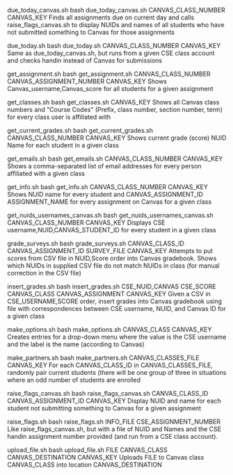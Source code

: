 due_today_canvas.sh
bash due_today_canvas.sh CANVAS_CLASS_NUMBER CANVAS_KEY
Finds all assignments due on current day and calls raise_flags_canvas.sh to display NUIDs and names of all students who have not submitted something to Canvas for those assignments

due_today.sh
bash due_today.sh CANVAS_CLASS_NUMBER CANVAS_KEY
Same as due_today_canvas.sh, but runs from a given CSE class account and checks handin instead of Canvas for submissions

get_assignment.sh
bash get_assignment.sh CANVAS_CLASS_NUMBER CANVAS_ASSIGNMENT_NUMBER CANVAS_KEY
Shows Canvas_username,Canvas_score for all students for a given assignment

get_classes.sh
bash get_classes.sh CANVAS_KEY
Shows all Canvas class numbers and "Course Codes" (Prefix, class number, section number, term) for every class user is affiliated with

get_current_grades.sh
bash get_current_grades.sh CANVAS_CLASS_NUMBER CANVAS_KEY
Shows current grade (score) NUID Name for each student in a given class

get_emails.sh
bash get_emails.sh CANVAS_CLASS_NUMBER CANVAS_KEY
Shows a comma-separated list of email addresses for every person affiliated with a given class

get_info.sh
bash get_info.sh CANVAS_CLASS_NUMBER CANVAS_KEY
Shows NUID name for every student and CANVAS_ASSIGNMENT_ID ASSIGNMENT_NAME for every assignment on Canvas for a given class

get_nuids_usernames_canvas.sh
bash get_nuids_usernames_canvas.sh CANVAS_CLASS_NUMBER CANVAS_KEY
Displays CSE username,NUID,CANVAS_STUDENT_ID for every student in a given class

grade_surveys.sh
bash grade_surveys.sh CANVAS_CLASS_ID CANVAS_ASSIGNMENT_ID SURVEY_FILE CANVAS_KEY
Attempts to put scores from CSV file in NUID,Score order into Canvas gradebook. Shows which NUIDs in supplied CSV file do not match NUIDs in class (for manual correction in the CSV file)

insert_grades.sh
bash insert_grades.sh CSE_NUID_CANVAS CSE_SCORE CANVAS_CLASS CANVAS_ASSIGNMENT CANVAS_KEY
Given a CSV in CSE_USERNAME,SCORE order, insert grades into Canvas gradebook using file with correspondences between CSE username, NUID, and Canvas ID for a given class

make_options.sh
bash make_options.sh CANVAS_CLASS CANVAS_KEY
Creates entries for a drop-down menu where the value is the CSE username and the label is the name (according to Canvas)

make_partners.sh
bash make_partners.sh CANVAS_CLASSES_FILE CANVAS_KEY
For each CANVAS_CLASS_ID in CANVAS_CLASSES_FILE, randomly pair current students (there will be one group of three in situations where an odd number of students are enrolled

raise_flags_canvas.sh
bash raise_flags_canvas.sh CANVAS_CLASS_ID CANVAS_ASSIGNMENT_ID CANVAS_KEY
Display NUID and name for each student not submitting something to Canvas for a given assignment

raise_flags.sh
bash raise_flags.sh INFO_FILE CSE_ASSIGNMENT_NUMBER
Like raise_flags_canvas.sh, but with a file of NUID and Names and the CSE handin assignment number provided (and run from a CSE class account).

upload_file.sh
bash upload_file.sh FILE CANVAS_CLASS CANVAS_DESTINATION CANVAS_KEY
Uploads FILE to Canvas class CANVAS_CLASS into location CANVAS_DESTINATION
